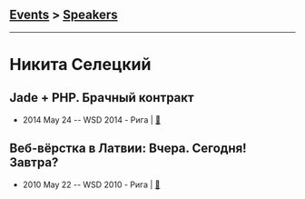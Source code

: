 ## [Events](../README.md) > [Speakers](../speakers.md)
---

# Никита Селецкий

## Jade + PHP. Брачный контракт
- 2014 May 24 -- WSD 2014 - Рига  | [:notebook:](https://wsd.events/2014/05/24/pres/jade-php/)  
## Веб-вёрстка в Латвии: Вчера. Сегодня! Завтра?
- 2010 May 22 -- WSD 2010 - Рига  | [:notebook:](https://wsd.events/2010/05/22/pres/intro-latvia.pdf)  
